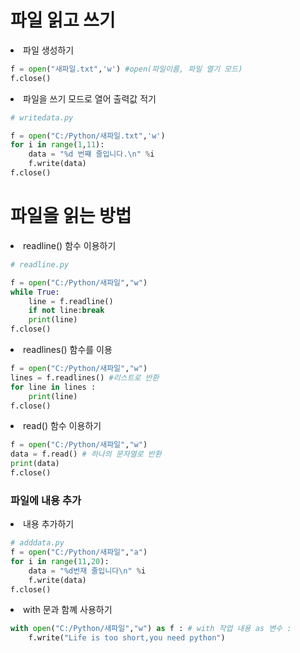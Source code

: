 
# 파일 읽고 쓰기

<li> 파일 생성하기

```python
f = open("새파일.txt",'w') #open(파일이름, 파일 열기 모드)
f.close()
```

<li> 파일을 쓰기 모드로 열어 출력값 적기

```python
# writedata.py

f = open("C:/Python/새파일.txt",'w')
for i in range(1,11):
    data = "%d 번쨰 줄입니다.\n" %i
    f.write(data)
f.close()
```

# 파일을 읽는 방법

<li> readline() 함수 이용하기

```python
# readline.py

f = open("C:/Python/새파일","w")
while True:
    line = f.readline()
    if not line:break
    print(line)
f.close()
```

<li> readlines() 함수를 이용

```python
f = open("C:/Python/새파일","w")
lines = f.readlines() #리스트로 반환
for line in lines :
    print(line)
f.close()
```

<li> read() 함수 이용하기

```python
f = open("C:/Python/새파일","w")
data = f.read() # 하나의 문자열로 반환
print(data)
f.close()
```

### 파일에 내용 추가

<li> 내용 추가하기

```python
# adddata.py
f = open("C:/Python/새파일","a")
for i in range(11,20):
    data = "%d번재 줄입니다\n" %i
    f.write(data)
f.close()

```

<li> with 문과 함꼐 사용하기

```python
with open("C:/Python/새파일","w") as f : # with 작업 내용 as 변수 : 
    f.write("Life is too short,you need python")    

```
